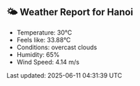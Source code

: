 <!-- WEATHER-START -->
## 🌤 Weather Report for Hanoi

- Temperature: 30°C
- Feels like: 33.88°C
- Conditions: overcast clouds
- Humidity: 65%
- Wind Speed: 4.14 m/s

Last updated: 2025-06-11 04:31:39 UTC
<!-- WEATHER-END -->
